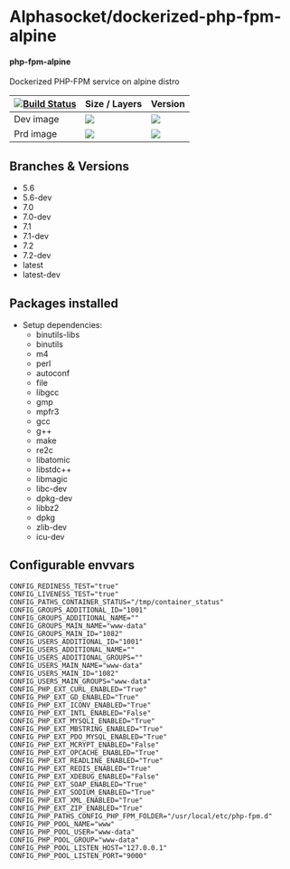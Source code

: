 # Alphasocket/dockerized-php-fpm-alpine
#### php-fpm-alpine
Dockerized PHP-FPM service on alpine distro


| [![Build Status](https://semaphoreci.com/api/v1/alphasocket/dockerized-php-fpm-alpine/branches/7.2/badge.svg)](https://semaphoreci.com/alphasocket/dockerized-php-fpm-alpine) | Size / Layers | Version |
| ----- | ----- | ----- |
| Dev image | [![](https://images.microbadger.com/badges/image/03192859189254/dockerized-php-fpm-alpine:7.2.svg)](https://microbadger.com/images/03192859189254/php-fpm-alpine:7.2 ) | [![](https://images.microbadger.com/badges/version/03192859189254/dockerized-php-fpm-alpine:7.2.svg)](https://microbadger.com/images/03192859189254/php-fpm-alpine:7.2) |
| Prd image | [![](https://images.microbadger.com/badges/image/alphasocket/php-fpm-alpine:7.2.svg)](https://microbadger.com/images/alphasocket/php-fpm-alpine:7.2 ) | [![](https://images.microbadger.com/badges/version/alphasocket/php-fpm-alpine:7.2.svg)](https://microbadger.com/images/alphasocket/php-fpm-alpine:7.2) |

## Branches & Versions
- 5.6
- 5.6-dev
- 7.0
- 7.0-dev
- 7.1
- 7.1-dev
- 7.2
- 7.2-dev
- latest
- latest-dev


## Packages installed
- Setup dependencies:
  + binutils-libs
  + binutils
  + m4
  + perl
  + autoconf
  + file
  + libgcc
  + gmp
  + mpfr3
  + gcc
  + g++
  + make
  + re2c
  + libatomic
  + libstdc++
  + libmagic
  + libc-dev
  + dpkg-dev
  + libbz2
  + dpkg
  + zlib-dev
  + icu-dev


## Configurable envvars
~~~
CONFIG_REDINESS_TEST="true"
CONFIG_LIVENESS_TEST="true"
CONFIG_PATHS_CONTAINER_STATUS="/tmp/container_status"
CONFIG_GROUPS_ADDITIONAL_ID="1001"
CONFIG_GROUPS_ADDITIONAL_NAME=""
CONFIG_GROUPS_MAIN_NAME="www-data"
CONFIG_GROUPS_MAIN_ID="1082"
CONFIG_USERS_ADDITIONAL_ID="1001"
CONFIG_USERS_ADDITIONAL_NAME=""
CONFIG_USERS_ADDITIONAL_GROUPS=""
CONFIG_USERS_MAIN_NAME="www-data"
CONFIG_USERS_MAIN_ID="1082"
CONFIG_USERS_MAIN_GROUPS="www-data"
CONFIG_PHP_EXT_CURL_ENABLED="True"
CONFIG_PHP_EXT_GD_ENABLED="True"
CONFIG_PHP_EXT_ICONV_ENABLED="True"
CONFIG_PHP_EXT_INTL_ENABLED="False"
CONFIG_PHP_EXT_MYSQLI_ENABLED="True"
CONFIG_PHP_EXT_MBSTRING_ENABLED="True"
CONFIG_PHP_EXT_PDO_MYSQL_ENABLED="True"
CONFIG_PHP_EXT_MCRYPT_ENABLED="False"
CONFIG_PHP_EXT_OPCACHE_ENABLED="True"
CONFIG_PHP_EXT_READLINE_ENABLED="True"
CONFIG_PHP_EXT_REDIS_ENABLED="True"
CONFIG_PHP_EXT_XDEBUG_ENABLED="False"
CONFIG_PHP_EXT_SOAP_ENABLED="True"
CONFIG_PHP_EXT_SODIUM_ENABLED="True"
CONFIG_PHP_EXT_XML_ENABLED="True"
CONFIG_PHP_EXT_ZIP_ENABLED="True"
CONFIG_PHP_PATHS_CONFIG_PHP_FPM_FOLDER="/usr/local/etc/php-fpm.d"
CONFIG_PHP_POOL_NAME="www"
CONFIG_PHP_POOL_USER="www-data"
CONFIG_PHP_POOL_GROUP="www-data"
CONFIG_PHP_POOL_LISTEN_HOST="127.0.0.1"
CONFIG_PHP_POOL_LISTEN_PORT="9000"
~~~
